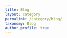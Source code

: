 ```yaml
---
title: Blog
layout: category
permalink: /category/blog/
taxonomy: Blog
author_profile: true
---
```

